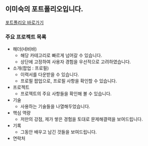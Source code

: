 ## 이미숙의 포트폴리오입니다.
 [포트폴리오 바로가기](https://chan4871.github.io/portfolio/)

### 주요 프로젝트 목록
* 해더(네비바)
  - 해당 카테고리로 빠르게 넘어갈 수 있습니다.
  - 상단에 고정하여 사용자 경험을 우선적으로 고려하였습니다.
* 소개(팝업 : 프로필)
  - 이력서를 다운받을 수 있습니다.
  - 프로필 팝업으로, 프로필 사항을 확인할 수 있습니다.
* 프로젝트
  - 프로젝트의 주요 사항들을 확인해 볼 수 있습니다.
* 기술
  - 사용하는 기술들을 나열해두었습니다.
* 핵심 역량
  - 저만의 강점, 제가 쌓은 경험을 토대로 문제해결력을 보여드립니다.
* 기록
  - 그동안 배우고 남긴 것들을 보여드립니다.
* 연락처
  

